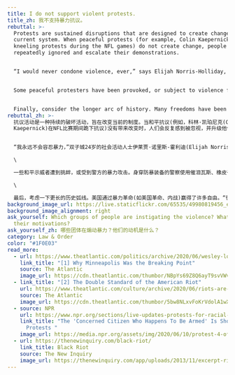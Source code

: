```yaml
---
title: I do not support violent protests.
title_zh: 我不支持暴力抗议。
rebuttal: >-
  Protests are sustained disruptions that are designed to create change in the
  current system. When peaceful protests (for example, Colin Kaepernick's
  kneeling protests during the NFL games) do not create change, people feel
  repeatedly ignored and escalate their demonstrations.


  “I would never condone violence, ever,” says Elijah Norris-Holliday, a 24-year-old activist in the Twin Cities who has been organizing peaceful daytime protests and who was so distraught after seeing the video of Floyd’s death that he didn’t sleep for days. “But sometimes, when people feel like their voices are being ignored over and over and over, violence is the only other answer.” \[1]


  Some peaceful protesters have been provoked, or subject to violence from the police. Police in riot gear are using tear gas, rubber bullets, and other tactics to intentionally incite chaos. Counter-protesters also appear at peaceful protests, armed, for similar reasons.


  Finally, consider the longer arc of history. Many freedoms have been won in America through violent revolutions (e.g. American Revolution, Civil War). "Many people are asking if violence is a valid means of producing social change. The hard and historical answer is yes."\[2] Consider that the best way to keep protests from turning violent is to listen to peaceful protests and seriously consider making changes to address the issues being raised.
rebuttal_zh: >-
  抗议活动是一种持续的破坏活动，旨在改变当前的制度。当和平抗议(例如，科林·凯珀尼克(Colin
  Kaepernick)在NFL比赛期间跪下抗议)没有带来改变时，人们会反复感到被忽视，并升级他们的示威活动。


  “我永远不会容忍暴力，”双子城24岁的社会活动人士伊莱贾·诺里斯-霍利迪(Elijah Norris-Holliday)说。他一直在组织和平的日间抗议活动，在看到弗洛伊德死亡的视频后，他心烦意乱，好几天没有睡觉。“但有时，当人们感觉自己的声音一次又一次地被忽视时，暴力会成为唯一的另一个答案。”\[1]\

  \

  一些和平示威者遭到挑衅，或受到警方的暴力攻击。身穿防暴装备的警察使用催泪瓦斯、橡皮子弹和其他战术故意煽动混乱。出于类似的原因，反抗议者也会出现在和平抗议活动中，并手持武器。\

  \

  最后，考虑一下更长的历史弧线。美国通过暴力革命(如美国革命、内战)赢得了许多自由。“很多人都在问，暴力是否是产生社会变革的有效手段。历史给出了肯定的硬核答案。” \[2] 阻止抗议转为暴力的最佳方法是聆听和平抗议，并认真考虑进行改变以解决所提出的问题。
background_image_url: https://live.staticflickr.com/65535/49980819456_e605ce8aff_b.jpg
background_image_alignment: right
ask_yourself: Which groups of people are instigating the violence? What are
  their motivations?
ask_yourself_zh: 哪些团体在煽动暴力？他们的动机是什么？
category: Law & Order
color: "#1F0E03"
read_more:
  - url: https://www.theatlantic.com/politics/archive/2020/06/wesley-lowery-george-floyd-minneapolis-black-lives/612391/
    link_title: "[1] Why Minneapolis Was the Breaking Point"
    source: The Atlantic
    image_url: https://cdn.theatlantic.com/thumbor/NBpYs69Z8Q6ayT9svVWvZ9v6Oy8=/1920x1440/media/img/2020/06/10/smJoshua_Rashaad_McFadden_GeorgeFloyd_Miski_Noor60/original.jpg
  - link_title: "[2] The Double Standard of the American Riot"
    url: https://www.theatlantic.com/culture/archive/2020/06/riots-are-american-way-george-floyd-protests/612466/
    source: The Atlantic
    image_url: https://cdn.theatlantic.com/thumbor/5bw8NLxvFoKrVdolA1wXSudupZ4=/1344x1344/media/img/posts/2020/06/81196C49_B909_438C_A042_0360EE63F7C2_2/original.jpg
  - source: NPR
    url: https://www.npr.org/sections/live-updates-protests-for-racial-justice/2020/06/10/873751544/the-concerned-citizen-who-happens-to-be-armed-is-showing-up-at-protests
    link_title: "The 'Concerned Citizen Who Happens To Be Armed' Is Showing Up At
      Protests "
    image_url: https://media.npr.org/assets/img/2020/06/10/protest-4-of-12--f5db5e0aed031264ff69e186d59bba5ed84e86c4-s1600-c85.jpg
  - url: https://thenewinquiry.com/black-riot/
    link_title: Black Riot
    source: The New Inquiry
    image_url: https://thenewinquiry.com/app/uploads/2013/11/excerpt-riot-2003-1.jpg
---
```

